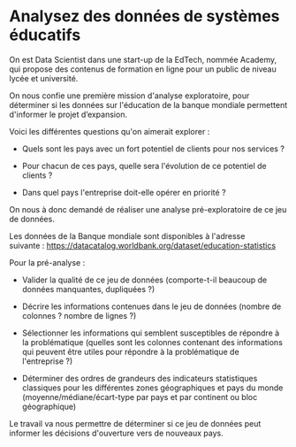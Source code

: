 # Analysez des données de systèmes éducatifs

On est Data Scientist dans une start-up de la EdTech, nommée Academy, qui propose des contenus de formation en ligne pour un public de niveau lycée et université. 

On nous confie une première mission d'analyse exploratoire, pour déterminer si les données sur l'éducation de la banque mondiale permettent d'informer le projet d’expansion.

Voici les différentes questions qu'on aimerait explorer :

-  Quels sont les pays avec un fort potentiel de clients pour nos services ?

- Pour chacun de ces pays, quelle sera l'évolution de ce potentiel de clients ?

- Dans quel pays l'entreprise doit-elle opérer en priorité ?


On nous à donc demandé de réaliser une analyse pré-exploratoire de ce jeu de données.


Les données de la Banque mondiale sont disponibles à l'adresse suivante : https://datacatalog.worldbank.org/dataset/education-statistics


Pour la pré-analyse :

-  Valider la qualité de ce jeu de données (comporte-t-il beaucoup de données manquantes, dupliquées ?)

-  Décrire les informations contenues dans le jeu de données (nombre de colonnes ? nombre de lignes ?)

- Sélectionner les informations qui semblent susceptibles de répondre à la problématique (quelles sont les colonnes contenant des informations qui peuvent être utiles pour répondre à la problématique de l'entreprise ?)

-  Déterminer des ordres de grandeurs des indicateurs statistiques classiques pour les différentes zones géographiques et pays du monde (moyenne/médiane/écart-type par pays et par continent ou bloc géographique)

Le travail va nous permettre de déterminer si ce jeu de données peut informer les décisions d'ouverture vers de nouveaux pays.
